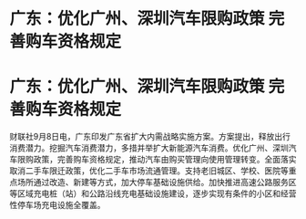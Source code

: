 # 广东：优化广州、深圳汽车限购政策 完善购车资格规定

# 广东：优化广州、深圳汽车限购政策 完善购车资格规定

财联社9月8日电，广东印发广东省扩大内需战略实施方案。方案提出，释放出行消费潜力。挖掘汽车消费潜力，多措并举扩大新能源汽车消费。优化广州、深圳汽车限购政策，完善购车资格规定，推动汽车由购买管理向使用管理转变。全面落实取消二手车限迁政策，优化二手车市场流通管理。支持老旧城区、学校、医院等重点场所通过改造、新建等方式，加大停车基础设施供给。加快推进高速公路服务区等区域充电桩（站）和公路沿线充电基础设施建设，逐步实现有条件的小区和经营性停车场充电设施全覆盖。

